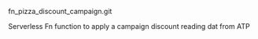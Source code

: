 fn_pizza_discount_campaign.git

Serverless Fn function to apply a campaign discount reading dat from ATP